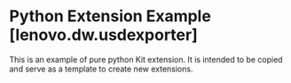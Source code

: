 # Python Extension Example [lenovo.dw.usdexporter]

This is an example of pure python Kit extension. It is intended to be copied and serve as a template to create new extensions.

